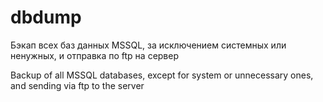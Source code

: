 # dbdump
Бэкап всех баз данных MSSQL, за исключением системных или ненужных, и отправка по ftp на сервер

Backup of all MSSQL databases, except for system or unnecessary ones, and sending via ftp to the server
